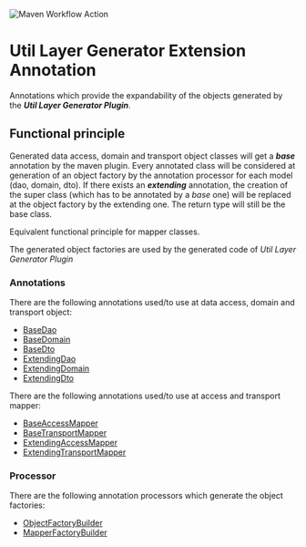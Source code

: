 ![Maven Workflow Action](https://github.com/Ma-Vin/de.ma_vin.util.layerGenerator/actions/workflows/maven.yml/badge.svg)

# Util Layer Generator Extension Annotation
Annotations which provide the expandability of the objects generated by the ***Util Layer Generator Plugin***.

## Functional principle
Generated data access, domain and transport object classes will get a ***base*** annotation by the maven plugin.
Every annotated class will be considered at generation of an object factory by the annotation processor for each model (dao, domain, dto).
If there exists an ***extending*** annotation, the creation of the super class (which has to be annotated by a *base* one) will be replaced at the object factory by the extending one. 
The return type will still be the base class.

Equivalent functional principle for mapper classes.

The generated object factories are used by the generated code of *Util Layer Generator Plugin*

### Annotations
There are the following annotations used/to use at data access, domain and transport object:
- [BaseDao](src/main/java/com/github/ma_vin/util/layer_generator/model/BaseDao.java)
- [BaseDomain](src/main/java/com/github/ma_vin/util/layer_generator/model/BaseDomain.java)
- [BaseDto](src/main/java/com/github/ma_vin/util/layer_generator/model/BaseDto.java)
- [ExtendingDao](src/main/java/com/github/ma_vin/util/layer_generator/model/ExtendingDao.java)
- [ExtendingDomain](src/main/java/com/github/ma_vin/util/layer_generator/model/ExtendingDomain.java)
- [ExtendingDto](src/main/java/com/github/ma_vin/util/layer_generator/model/ExtendingDto.java)
  
There are the following annotations used/to use at access and transport mapper:
- [BaseAccessMapper](src/main/java/com/github/ma_vin/util/layer_generator/mapper/BaseAccessMapper.java)
- [BaseTransportMapper](src/main/java/com/github/ma_vin/util/layer_generator/mapper/BaseTransportMapper.java)
- [ExtendingAccessMapper](src/main/java/com/github/ma_vin/util/layer_generator/mapper/ExtendingAccessMapper.java)
- [ExtendingTransportMapper](src/main/java/com/github/ma_vin/util/layer_generator/mapper/ExtendingTransportMapper.java)

### Processor
There are the following annotation processors which generate the object factories:
- [ObjectFactoryBuilder](src/main/java/com/github/ma_vin/util/layer_generator/builder/ObjectFactoryBuilder.java)
- [MapperFactoryBuilder](src/main/java/com/github/ma_vin/util/layer_generator/builder/MapperFactoryBuilder.java)